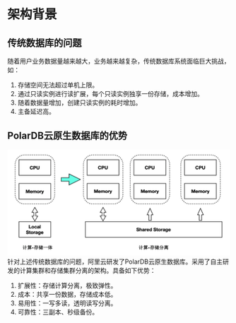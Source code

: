 # 架构背景

## 传统数据库的问题

随着用户业务数据量越来越大，业务越来越复杂，传统数据库系统面临巨大挑战，如：

1. 存储空间无法超过单机上限。
1. 通过只读实例进行读扩展，每个只读实例独享一份存储，成本增加。
1. 随着数据量增加，创建只读实例的耗时增加。
1. 主备延迟高。

## PolarDB云原生数据库的优势

![image.png](pic/1_polardb_architecture.png)
针对上述传统数据库的问题，阿里云研发了PolarDB云原生数据库。采用了自主研发的计算集群和存储集群分离的架构。具备如下优势：

1. 扩展性：存储计算分离，极致弹性。
1. 成本：共享一份数据，存储成本低。
1. 易用性：一写多读，透明读写分离。
1. 可靠性：三副本、秒级备份。